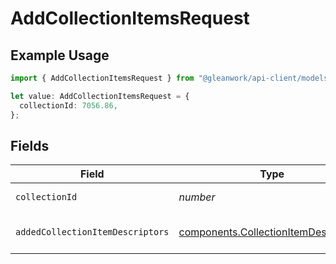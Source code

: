 # AddCollectionItemsRequest

## Example Usage

```typescript
import { AddCollectionItemsRequest } from "@gleanwork/api-client/models/components";

let value: AddCollectionItemsRequest = {
  collectionId: 7056.86,
};
```

## Fields

| Field                                                                                        | Type                                                                                         | Required                                                                                     | Description                                                                                  |
| -------------------------------------------------------------------------------------------- | -------------------------------------------------------------------------------------------- | -------------------------------------------------------------------------------------------- | -------------------------------------------------------------------------------------------- |
| `collectionId`                                                                               | *number*                                                                                     | :heavy_check_mark:                                                                           | The ID of the Collection to add items to.                                                    |
| `addedCollectionItemDescriptors`                                                             | [components.CollectionItemDescriptor](../../models/components/collectionitemdescriptor.md)[] | :heavy_minus_sign:                                                                           | The CollectionItemDescriptors of the items being added.                                      |